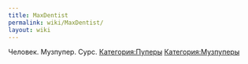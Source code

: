 ```yaml
---
title: MaxDentist
permalink: wiki/MaxDentist/
layout: wiki
---
```


Человек. Музпупер. Сурс. [Категория:Пуперы](Категория:Пуперы "wikilink")
[Категория:Музпуперы](Категория:Музпуперы "wikilink")
